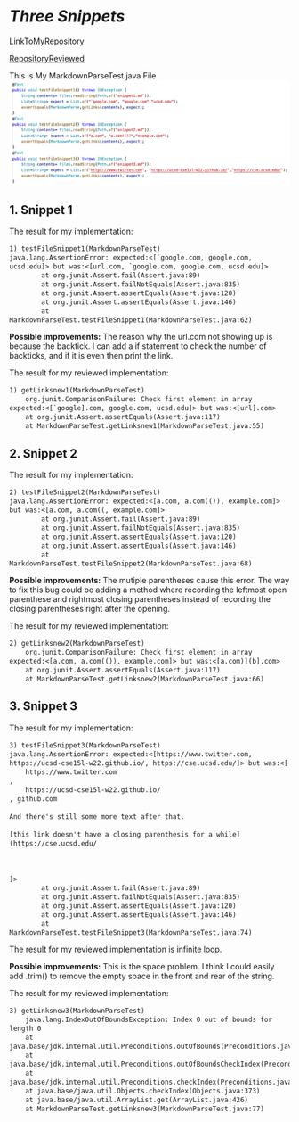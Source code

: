 # *Three Snippets*

[LinkToMyRepository](https://github.com/scottieboyzhang/markdown-parse)

[RepositoryReviewed](https://github.com/w2llS/markdown-parse)

This is My MarkdownParseTest.java File
![Image](s1.png)

## 1. Snippet 1
The result for my implementation:
```
1) testFileSnippet1(MarkdownParseTest)
java.lang.AssertionError: expected:<[`google.com, google.com, ucsd.edu]> but was:<[url.com, `google.com, google.com, ucsd.edu]>
        at org.junit.Assert.fail(Assert.java:89)
        at org.junit.Assert.failNotEquals(Assert.java:835)
        at org.junit.Assert.assertEquals(Assert.java:120)
        at org.junit.Assert.assertEquals(Assert.java:146)
        at MarkdownParseTest.testFileSnippet1(MarkdownParseTest.java:62)
```

**Possible improvements:** 
The reason why the url.com not showing up is because the backtick. I can add a if statement to check the number of backticks, and if it is even then print the link.


The result for my reviewed implementation:
```
1) getLinksnew1(MarkdownParseTest)
    org.junit.ComparisonFailure: Check first element in array expected:<[`google].com, google.com, ucsd.edu]> but was:<[url].com>
    at org.junit.Assert.assertEquals(Assert.java:117)
    at MarkdownParseTest.getLinksnew1(MarkdownParseTest.java:55)
```



## 2. Snippet 2
The result for my implementation:
```
2) testFileSnippet2(MarkdownParseTest)
java.lang.AssertionError: expected:<[a.com, a.com(()), example.com]> but was:<[a.com, a.com((, example.com]>
        at org.junit.Assert.fail(Assert.java:89)
        at org.junit.Assert.failNotEquals(Assert.java:835)
        at org.junit.Assert.assertEquals(Assert.java:120)
        at org.junit.Assert.assertEquals(Assert.java:146)
        at MarkdownParseTest.testFileSnippet2(MarkdownParseTest.java:68)
```
**Possible improvements:** 
The mutiple parentheses cause this error. The way to fix this bug could be adding a method where recording the leftmost open parenthese and rightmost closing parentheses instead of recording the closing parentheses right after the opening.

The result for my reviewed implementation:
```
2) getLinksnew2(MarkdownParseTest)
    org.junit.ComparisonFailure: Check first element in array expected:<[a.com, a.com(()), example.com]> but was:<[a.com)](b].com>
    at org.junit.Assert.assertEquals(Assert.java:117)
    at MarkdownParseTest.getLinksnew2(MarkdownParseTest.java:66)
```


## 3. Snippet 3
The result for my implementation:
```
3) testFileSnippet3(MarkdownParseTest)
java.lang.AssertionError: expected:<[https://www.twitter.com, https://ucsd-cse15l-w22.github.io/, https://cse.ucsd.edu/]> but was:<[
    https://www.twitter.com
, 
    https://ucsd-cse15l-w22.github.io/
, github.com

And there's still some more text after that.

[this link doesn't have a closing parenthesis for a while](https://cse.ucsd.edu/



]>
        at org.junit.Assert.fail(Assert.java:89)
        at org.junit.Assert.failNotEquals(Assert.java:835)
        at org.junit.Assert.assertEquals(Assert.java:120)
        at org.junit.Assert.assertEquals(Assert.java:146)
        at MarkdownParseTest.testFileSnippet3(MarkdownParseTest.java:74)
```

The result for my reviewed implementation is infinite loop.


**Possible improvements:**
This is the space problem. I think I could easily add .trim() to remove the empty space in the front and rear of the string.

The result for my reviewed implementation:
```
3) getLinksnew3(MarkdownParseTest)
    java.lang.IndexOutOfBoundsException: Index 0 out of bounds for length 0
    at java.base/jdk.internal.util.Preconditions.outOfBounds(Preconditions.java:64)
    at java.base/jdk.internal.util.Preconditions.outOfBoundsCheckIndex(Preconditions.java:70)
    at java.base/jdk.internal.util.Preconditions.checkIndex(Preconditions.java:248)
    at java.base/java.util.Objects.checkIndex(Objects.java:373)
    at java.base/java.util.ArrayList.get(ArrayList.java:426)
    at MarkdownParseTest.getLinksnew3(MarkdownParseTest.java:77)
```